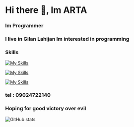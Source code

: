 # Hi there 👋, Im ARTA 
### Im Programmer

### I live in Gilan Lahijan Im interested in programming 


### Skills
[![My Skills](https://skillicons.dev/icons?i=html,css,js,jquery,ts,react,redux,webpack,next,qt)](https://skillicons.dev)

[![My Skills](https://skillicons.dev/icons?i=git,github,vscode,atom,netlify,wordpress,mongodb,figma,vercel,redis)](https://skillicons.dev)

[![My Skills](https://skillicons.dev/icons?i=tailwind,bootstrap,materialui,nodejs,express,nest,go,py,electron,markdown)](https://skillicons.dev)
### tel : 09024722140
### Hoping for good victory over evil
![GitHub stats](https://github-readme-stats.vercel.app/api?username=artafallahpoor&show_icons=true)  
